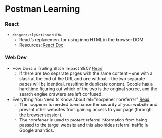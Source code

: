 # Postman Learning

### React
- `dangerouslySetInnerHTML`
  -  React’s replacement for using innerHTML in the browser DOM.
  -  Resources: [React Doc](https://reactjs.org/docs/dom-elements.html#dangerouslysetinnerhtml)

### Web Dev
- How Does a Trailing Slash Impact SEO? [Read](https://www.safaridigital.com.au/blog/trailing-slash-seo/)
  - If there are two separate pages with the same content – one with a slash at the end of the URL and one without – the two separate pages will be identical, resulting in duplicate content. Google has a hard time figuring out which of the two is the original source, and the search engine crawlers are left confused.
- Everything You Need to Know About rel=”noopener noreferrer” [Read](https://clever-solution.com/everything-you-need-to-know-about-rel-noopener-noreferrer-tags-purpose-benefits-and-seo-impact/)
  - The noopener is needed to enhance the security of your website and prevent other websites from gaining access to your page (through the browser session).
  - The noreferrer is used to protect referral information from being passed to the target website and this also hides referral traffic in Google analytics.
